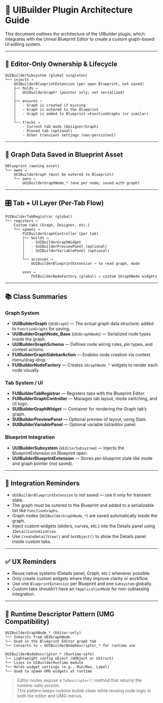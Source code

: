 # 🧠 UIBuilder Plugin Architecture Guide

This document outlines the architecture of the UIBuilder plugin, which integrates with the Unreal Blueprint Editor to create a custom graph-based UI editing system.

---

## 🔁 Editor-Only Ownership & Lifecycle

```
UUIBuilderSubsystem (global singleton)
└── injects →
    UUIBuilderBlueprintExtension (per open Blueprint, not saved)
    ├── holds →
    │   UUIBuilderGraph* (pointer only; not serialized)
    │
    ├── ensures →
    │   - Graph is created if missing
    │   - Graph is outered to the Blueprint
    │   - Graph is added to Blueprint->FunctionGraphs (or similar)
    │
    └── tracks →
        - Current tab mode (Designer/Graph)
        - Pinned tab (optional)
        - Other transient settings (non-persistent)
```

---

## 🧱 Graph Data Saved in Blueprint Asset

```
UBlueprint (owning asset)
└── owns →
    UUIBuilderGraph (must be outered to Blueprint)
    └── owns →
        UUIBuilderGraphNode_* (one per node; saved with graph)
```

---

## 🎛️ Tab + UI Layer (Per-Tab Flow)

```
FUIBuilderTabRegistrar (global)
└── registers →
    Custom tabs (Graph, Designer, etc.)
    └── spawns →
        FUIBuilderGraphController (per tab)
        ├── builds →
        │   - SUIBuilderGraphWidget
        │   - SUIBuilderPreviewPanel (optional)
        │   - SUIBuilderVariablePanel (optional)
        │
        └── accesses →
            UUIBuilderBlueprintExtension → to read graph, mode

        uses →
            FUIBuilderNodeFactory (global) → custom SGraphNode widgets
```

---

## 📚 Class Summaries

### Graph System

- **UUIBuilderGraph** (`UEdGraph`) — The actual graph data structure; added to `FunctionGraphs` for saving.
- **UUIBuilderGraphNode_Base** (`UEdGraphNode`) — Serialized node types inside the graph.
- **UUIBuilderGraphSchema** — Defines node wiring rules, pin types, and context actions.
- **FUIBuilderGraphSidebarAction** — Enables node creation via context menu/drag-drop.
- **FUIBuilderNodeFactory** — Creates `SGraphNode_*` widgets to render each node visually.

### Tab System / UI

- **FUIBuilderTabRegistrar** — Registers tabs with the Blueprint Editor.
- **FUIBuilderGraphController** — Manages tab layout, mode switching, and UI logic.
- **SUIBuilderGraphWidget** — Container for rendering the Graph tab’s graph.
- **SUIBuilderPreviewPanel** — Optional preview of layout, using Slate.
- **SUIBuilderVariablePanel** — Optional variable list/editor panel.

### Blueprint Integration

- **UUIBuilderSubsystem** (`UEditorSubsystem`) — Injects the BlueprintExtension on Blueprint open.
- **UUIBuilderBlueprintExtension** — Stores per-blueprint state like mode and graph pointer (not saved).

---

## 🔑 Integration Reminders

- `UUIBuilderBlueprintExtension` is not saved — use it only for transient state.
- The graph must be outered to the Blueprint and added to a serializable list like `FunctionGraphs`.
- Graph nodes (`UUIBuilderGraphNode_*`) are saved automatically inside the graph.
- Inject custom widgets (sliders, curves, etc.) into the Details panel using `IDetailCustomization`.
- Use `CreateDetailView()` and `SetObject()` to show the Details panel inside custom tabs.

---

## ✅ UX Reminders

- Reuse native systems (Details panel, Graph, etc.) whenever possible.
- Only create custom widgets where they improve clarity or workflow.
- Use one `BlueprintExtension` per Blueprint and one `Subsystem` globally.
- Custom tabs shouldn't have an `FApplicationMode` for non-sublassing integration.

---

## 🧱 Runtime Descriptor Pattern (UMG Compatibility)

```
UUIBuilderGraphNode_* (Editor-only)
└── Inherits from UEdGraphNode
└── Used in the Blueprint Editor graph tab
└── Converts to → UUIBuilderNodeDescriptor_* for runtime use

UUIBuilderNodeDescriptor_* (Runtime-safe)
└── Lightweight config object (UObject or UStruct)
└── Lives in UIBuilderRuntime module
└── Holds widget settings (e.g., Min/Max, Label)
└── Used to spawn UMG widgets at runtime
```

> Editor nodes expose a `ToDescriptor()` method that returns the runtime-safe version.  
> This pattern keeps runtime builds clean while reusing node logic in both the editor and UMG menus.
